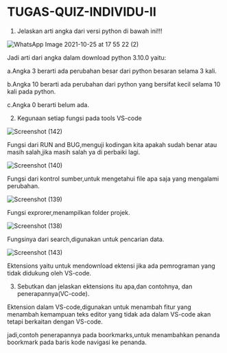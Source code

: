 # TUGAS-QUIZ-INDIVIDU-II

1. Jelaskan arti angka dari versi python di bawah ini!!!

![WhatsApp Image 2021-10-25 at 17 55 22 (2)](https://user-images.githubusercontent.com/93031806/138684129-5916e83c-bef0-4726-8c07-68883630e92d.jpeg)

Jadi arti dari angka dalam download python 3.10.0 yaitu:

a.Angka 3 berarti ada perubahan besar dari python besaran selama 3 kali.

b.Angka 10 berarti ada perubahan dari python yang bersifat kecil selama 10 kali pada python.

c.Angka 0 berarti belum ada.

2. Kegunaan setiap fungsi pada tools VS-code

![Screenshot (142)](https://user-images.githubusercontent.com/93031806/138679915-6d7f3e6e-93e1-4d9c-9e1c-839134926998.png)

Fungsi dari RUN and BUG,menguji kodingan kita apakah sudah benar atau masih salah,jika masih salah ya di perbaiki lagi.

![Screenshot (140)](https://user-images.githubusercontent.com/93031806/138680247-701a8d7e-4987-4bc2-b1fc-3c27e75375e7.png)

Fungsi dari kontrol sumber,untuk mengetahui file apa saja yang mengalami perubahan.

![Screenshot (139)](https://user-images.githubusercontent.com/93031806/138680636-0cf483d9-49d6-4fcb-9226-1ac2f430462c.png)

Fungsi exprorer,menampilkan folder projek.

![Screenshot (138)](https://user-images.githubusercontent.com/93031806/138680922-5c84f16c-4d54-4dc8-8d6b-0e16f9c5ce00.png)

Fungsinya dari search,digunakan untuk pencarian data.

![Screenshot (143)](https://user-images.githubusercontent.com/93031806/138681120-f005cb6d-d1e1-4506-ae59-e2b0451c4d03.png)

Ektensions yaitu untuk mendownload ektensi jika ada pemrograman yang tidak didukung oleh VS-code.

3. Sebutkan dan jelaskan ektensions itu apa,dan contohnya, dan penerapannya(VC-code).

Ektension dalam VS-code,digunakan untuk menambah fitur yang menambah kemampuan teks editor yang tidak ada dalam VS-code akan tetapi berkaitan dengan VS-code.

jadi,contoh penerapannya pada boorkmarks,untuk menambahkan penanda boorkmark pada baris kode navigasi ke penanda.





























































